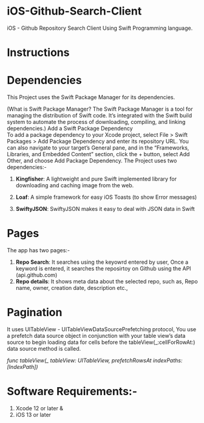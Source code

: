 # iOS-Github-Search-Client
iOS  - Github Repository Search Client Using Swift Programming language.

# Instructions
# Dependencies
This Project uses the Swift Package Manager for its dependencies.

(What is Swift Package Manager? The Swift Package Manager is a tool for managing the distribution of Swift code. It’s integrated with the Swift build system to automate the process of downloading, compiling, and linking dependencies.)
Add a Swift Package Dependency<br>
To add a package dependency to your Xcode project, select File > Swift Packages > Add Package Dependency and enter its repository URL. You can also navigate to your target’s General pane, and in the “Frameworks, Libraries, and Embedded Content” section, click the + button, select Add Other, and choose Add Package Dependency.
The Project uses two dependencies:-


1. **Kingfisher**:  A lightweight and pure Swift implemented library for downloading and caching image from the web.

2. **Loaf**:  A simple framework for easy iOS Toasts (to show Error messages)

3. **SwiftyJSON**: SwiftyJSON makes it easy to deal with JSON data in Swift

# Pages

The app has two pages:-

1. **Repo Search**: It searches using the keyowrd entered by user, Once a keyword is entered, it searches the reposirtoy on Github using the API (api.github.com)
2. **Repo details**: It shows meta data about the selected repo, such as, Repo name, owner, creation date, description etc.,

# Pagination

It uses UITableView - UITableViewDataSourcePrefetching protocol, You use a prefetch data source object in conjunction with your table view’s data source to begin loading data for cells before the tableView(_:cellForRowAt:) data source method is called.

<i>func tableView(_ tableView: UITableView, prefetchRowsAt indexPaths: [IndexPath])</i>


# Software Requirements:-
1. Xcode 12 or later &<br>
2. iOS 13 or later
